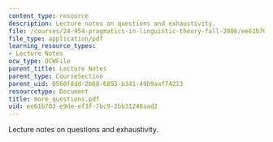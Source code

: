 ```yaml
---
content_type: resource
description: Lecture notes on questions and exhaustivity.
file: /courses/24-954-pragmatics-in-linguistic-theory-fall-2006/ee61b703e9deef3f7bc92bb31248aad2_more_questions.pdf
file_type: application/pdf
learning_resource_types:
- Lecture Notes
ocw_type: OCWFile
parent_title: Lecture Notes
parent_type: CourseSection
parent_uid: 0560f8dd-2b68-6893-b341-49b9aaf74213
resourcetype: Document
title: more_questions.pdf
uid: ee61b703-e9de-ef3f-7bc9-2bb31248aad2
---
```

Lecture notes on questions and exhaustivity.

